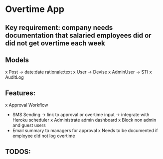 # Overtime App

## Key requirement: company needs documentation that salaried employees did or did not get overtime each week

## Models
x Post -> date:date rationale:text
x User -> Devise
x AdminUser -> STI
x AuditLog

## Features:
x Approval Workflow
- SMS Sending -> link to approval or overtime input -> integrate with Heroku scheduler
x Administrate admin dashboard
x Block non admin and guest users
- Email summary to managers for approval
x Needs to be documented if employee did not log overtime


## TODOS: